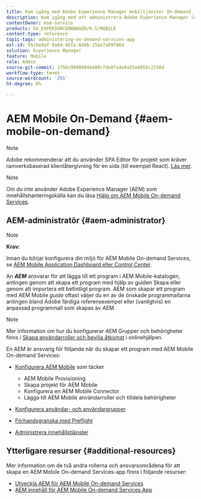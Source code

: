 ```yaml
---
title: Kom igång med Adobe Experience Manager mobiltjänster On-Demand
description: Kom igång med att administrera Adobe Experience Manager (AEM) mobilapp för On-Demand-tjänster. Den ger en översikt över rollerna och ansvarsområdena för en AEM administratör för On Demand-tjänster.
contentOwner: msm-service
products: SG_EXPERIENCEMANAGER/6.5/MOBILE
content-type: reference
topic-tags: administering-on-demand-services-app
exl-id: 95cbedaf-9a94-45fa-8ddb-15be7a09f86d
solution: Experience Manager
feature: Mobile
role: Admin
source-git-commit: 1f56c99980846400cfde8fa4e9a55e885bc2258d
workflow-type: tm+mt
source-wordcount: '291'
ht-degree: 0%

---
```


# AEM Mobile On-Demand {#aem-mobile-on-demand}

>[!NOTE]
>
>Adobe rekommenderar att du använder SPA Editor för projekt som kräver ramverksbaserad klientåtergivning för en sida (till exempel React). [Läs mer](/help/sites-developing/spa-overview.md).

>[!NOTE]
>
>Om du inte använder Adobe Experience Manager (AEM) som innehållshanteringskälla kan du läsa [Hjälp om AEM Mobile On-demand Services](https://helpx.adobe.com/digital-publishing-solution/topics.html).

## AEM-administratör {#aem-administrator}

>[!NOTE]
>
>**Krav:**
>
>Innan du börjar konfigurera din miljö för AEM Mobile On-demand Services, se [AEM Mobile Application Dashboard eller Control Center](/help/mobile/mobile-apps-ondemand-application-dashboard.md).

An ***AEM*** ansvarar för att lägga till ett program i AEM Mobile-katalogen, antingen genom att skapa ett program med hjälp av guiden Skapa eller genom att importera ett befintligt program. AEM som skapar ett program med AEM Mobile *guide* oftast väljer du en av de önskade programmallarna antingen bland Adobe färdiga referensexempel eller (vanligtvis) en anpassad programmall som skapas av *AEM.*

>[!NOTE]
>
>Mer information om hur du konfigurerar AEM Grupper och behörigheter finns i [Skapa användarroller och bevilja åtkomst](https://helpx.adobe.com/digital-publishing-solution/help/account-admin-dps.html) i onlinehjälpen.

En AEM är ansvarig för följande när du skapar ett program med AEM Mobile On-demand Services:

* [Konfigurera AEM Mobile](/help/mobile/aem-mobile-setup.md) som täcker

   * AEM Mobile Provisioning
   * Skapa projekt för AEM Mobile
   * Konfigurera en AEM Mobile Connector
   * Lägga till AEM Mobile användarroller och tilldela behörigheter

* [Konfigurera användar- och användargrupper](/help/mobile/aem-mobile-configure-users.md)
* [Förhandsgranska med Preflight](/help/mobile/aem-mobile-manage-ondemand-services.md)
* [Administrera innehållstjänster](/help/mobile/developing-content-services.md)

## Ytterligare resurser {#additional-resources}

Mer information om de två andra rollerna och ansvarsområdena för att skapa en AEM Mobile On-demand Services-app finns i följande resurser:

* [Utveckla AEM för AEM Mobile On-demand Services](/help/mobile/aem-mobile-on-demand.md)
* [AEM innehåll för AEM Mobile On-demand Services App](/help/mobile/mobile-apps-ondemand.md)
